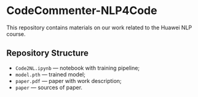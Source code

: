 # CodeCommenter-NLP4Code

This repository contains materials on our work related to the Huawei NLP course.

## Repository Structure

- `Code2NL.ipynb` — notebook with training pipeline;
- `model.pth` — trained model;
- `paper.pdf` — paper with work description;
- `paper` — sources of paper.
